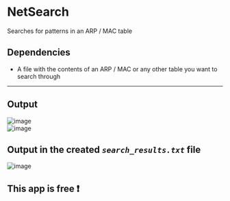 # NetSearch
Searches for patterns in an ARP / MAC table
## Dependencies
* A file with the contents of an ARP / MAC or any other table you want to search through
---
## Output
![image](https://user-images.githubusercontent.com/48565067/161294018-e5458f7c-e538-423a-bc43-4c5808c4612d.png)<br>
![image](https://user-images.githubusercontent.com/48565067/161297136-6bbb24e9-2808-4db4-bff0-a30c378168ff.png)

## Output in the created *```search_results.txt```* file
![image](https://user-images.githubusercontent.com/48565067/161294534-e520079c-4e7f-4202-85c7-bbe9580b30e6.png)
## This app is free ❗
